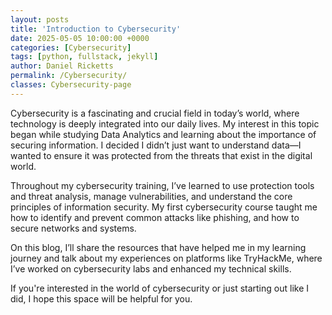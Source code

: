```yaml
---
layout: posts
title: 'Introduction to Cybersecurity'
date: 2025-05-05 10:00:00 +0000
categories: [Cybersecurity]
tags: [python, fullstack, jekyll]
author: Daniel Ricketts
permalink: /Cybersecurity/
classes: Cybersecurity-page
---
```


Cybersecurity is a fascinating and crucial field in today’s world, where technology is deeply integrated into our daily lives. My interest in this topic began while studying Data Analytics and learning about the importance of securing information. I decided I didn’t just want to understand data—I wanted to ensure it was protected from the threats that exist in the digital world.

Throughout my cybersecurity training, I’ve learned to use protection tools and threat analysis, manage vulnerabilities, and understand the core principles of information security. My first cybersecurity course taught me how to identify and prevent common attacks like phishing, and how to secure networks and systems.

On this blog, I’ll share the resources that have helped me in my learning journey and talk about my experiences on platforms like TryHackMe, where I’ve worked on cybersecurity labs and enhanced my technical skills.

If you're interested in the world of cybersecurity or just starting out like I did, I hope this space will be helpful for you.
